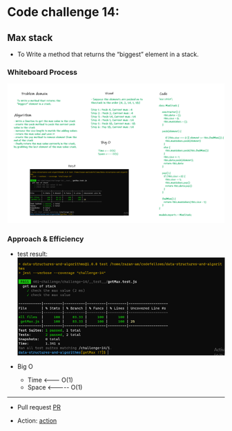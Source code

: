 # Code challenge 14:

## Max stack
<!-- Description of the challenge -->
- To Write a method that returns the “biggest” element in a stack.
  
### Whiteboard Process
<!-- Embedded whiteboard image -->

![image](/images/getmax.png)

### Approach & Efficiency
<!-- What approach did you take? Discuss Why. What is the Big O space/time for this approach? -->
- test result:
![image](/images/getmax-test.PNG)

- Big O 
   - Time <--- O(1)
   - Space <----- O(1)

---------------------------

- Pull request
[PR](https://github.com/Razan-am/data-structures-and-algorithms/pull/34)

- Action:
[action](https://github.com/Razan-am/data-structures-and-algorithms/actions/runs/1167517297)

